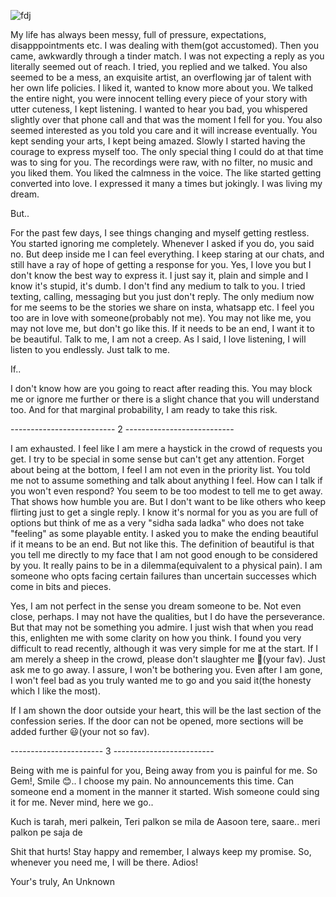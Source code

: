 ![fdj](https://encrypted-tbn0.gstatic.com/images?q=tbn:ANd9GcQtdFj5jxxPCnpPN9QqkcUIV1V9lh4pDVr2WA&usqp=CAU)

My life has always been messy, full of pressure, expectations, disapppointments etc. I was dealing with them(got accustomed). Then you came, awkwardly through a tinder match. I was not expecting a reply as you literally seemed out of reach. I tried, you replied and we talked. You also seemed to be a mess, an exquisite artist, an overflowing jar of talent with her own life policies. I liked it, wanted to know more about you. We talked the entire night, you were innocent telling every piece of your story with utter cuteness, I kept listening. I wanted to hear you bad, you whispered slightly over that phone call and that was the moment I fell for you. You also seemed interested as you told you care and it will increase eventually. You kept sending your arts, I kept being amazed. Slowly I started having the courage to express myself too. The only special thing I could do at that time was to sing for you. The recordings were raw, with no filter, no music and you liked them. You liked the calmness in the voice. The like started getting converted into love. I expressed it many a times but jokingly. I was living my dream. 

But..

For the past few days, I see things changing and myself getting restless. You started ignoring me completely. Whenever I asked if you do, you said no. But deep inside me I can feel everything. I keep staring at our chats, and still have a ray of hope of getting a response for you. Yes, I love you but I don't know the best way to express it. I just say it, plain and simple and I know it's stupid, it's dumb. I don't find any medium to talk to you. I tried texting, calling, messaging but you just don't reply. The only medium now for me seems to be the stories we share on insta, whatsapp etc. I feel you too are in love with someone(probably not me). You may not like me, you may not love me, but don't go like this. If it needs to be an end, I want it to be beautiful. Talk to me, I am not a creep. As I said, I love listening, I will listen to you endlessly. Just talk to me. 

If..

I don't know how are you going to react after reading this. You may block me or ignore me further or there is a slight chance that you will understand too. And for that marginal probability, I am ready to take this risk. 



-------------------------- 2 ---------------------------

I am exhausted. I feel like I am mere a haystick in the crowd of requests you get. I try to be special in some sense but can't get any attention. Forget about being at the bottom, I feel I am not even in the priority list. You told me not to assume something and talk about anything I feel. How can I talk if you won't even respond? You seem to be too modest to tell me to get away. That shows how humble you are. But I don't want to be like others who keep flirting just to get a single reply. I know it's normal for you as you are full of options but think of me as a very "sidha sada ladka" who does not take "feeling" as some playable entity. I asked you to make the ending beautiful if it means to be an end. But not like this. The definition of beautiful is that you tell me directly to my face that I am not good enough to be considered by you. It really pains to be in a dilemma(equivalent to a physical pain). I am someone who opts facing certain failures than uncertain successes which come in bits and pieces. 


Yes, I am not perfect in the sense you dream someone to be. Not even close, perhaps. I may not have the qualities, but I do have the perseverance. But that may not be something you admire. I just wish that when you read this, enlighten me with some clarity on how you think. I found you very difficult to read recently, although it was very simple for me at the start. If I am merely a sheep in the crowd, please don't slaughter me 🥺(your fav). Just ask me to go away. I assure, I won't be bothering you. Even after I am gone, I won't feel bad as you truly wanted me to go and you said it(the honesty which I like the most).


If I am shown the door outside your heart, this will be the last section of the confession series. If the door can not be opened, more sections will be added further 😃(your not so fav).


----------------------- 3 -------------------------

Being with me is painful for you, Being away from you is painful for me. So Gem!, Smile 😊.. I choose my pain. No announcements this time. Can someone end a moment in the manner it started. Wish someone could sing it for me. Never mind, here we go..

Kuch is tarah, meri palkein,
Teri palkon se mila de 
Aasoon tere, saare.. meri palkon pe saja de

Shit that hurts! Stay happy and remember, I always keep my promise. So, whenever you need me, I will be there.
Adios!

Your's truly,
An Unknown
